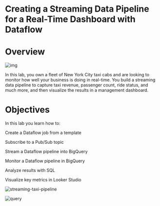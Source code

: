 # Creating a Streaming Data Pipeline for a Real-Time Dashboard with Dataflow

# Overview

![img](https://miro.medium.com/v2/resize:fit:1400/1*k8wAUqpFjkmrulVGK8H-NA.png)

In this lab, you own a fleet of New York City taxi cabs and are looking to monitor how well your business is doing in real-time. You build a streaming data pipeline to capture taxi revenue, passenger count, ride status, and much more, and then visualize the results in a management dashboard.

# Objectives

In this lab you learn how to:

Create a Dataflow job from a template

Subscribe to a Pub/Sub topic

Stream a Dataflow pipeline into BigQuery

Monitor a Dataflow pipeline in BigQuery

Analyze results with SQL

Visualize key metrics in Looker Studio

![streaming-taxi-pipeline](https://github.com/EslamFouadd/GCP-Engineer-Bootcamp/assets/77150715/c94cef49-2de8-4051-9d63-c9e8ca0fad96)

![query](https://cdn.qwiklabs.com/Xa5TnUWvlo2F%2FjUzZKsajghlWksIOQR9UF94DlMuSB0%3D)
